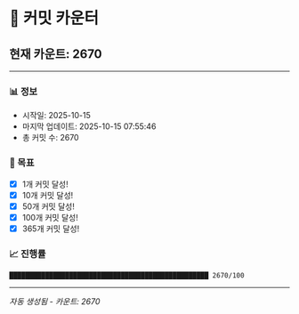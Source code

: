 # 🔢 커밋 카운터

## 현재 카운트: 2670

---

### 📊 정보
- 시작일: 2025-10-15
- 마지막 업데이트: 2025-10-15 07:55:46
- 총 커밋 수: 2670

### 🎯 목표
- [x] 1개 커밋 달성!
- [x] 10개 커밋 달성!
- [x] 50개 커밋 달성!
- [x] 100개 커밋 달성!
- [x] 365개 커밋 달성!

### 📈 진행률
```
██████████████████████████████████████████████████ 2670/100
```

---
*자동 생성됨 - 카운트: 2670*
